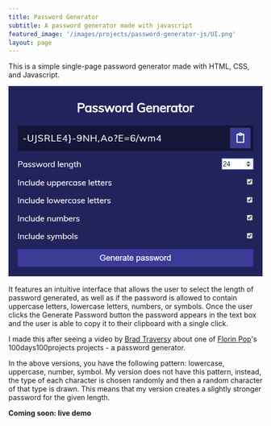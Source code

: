```yaml
---
title: Password Generator
subtitle: A password generator made with javascript
featured_image: '/images/projects/password-generator-js/UI.png'
layout: page
---
```


This is a simple single-page password generator made with HTML, CSS, and Javascript. 

![](/images/projects/password-generator-js/all_types.png)

It features an intuitive interface that allows the user to select the length of password generated, as well as if the password is allowed to contain uppercase letters, lowercase letters, numbers, or symbols. Once the user clicks the Generate Password button the password appears in the text box and the user is able to copy it to their clipboard with a single click.


I made this after seeing a video by [Brad Traversy](https://www.youtube.com/channel/UC29ju8bIPH5as8OGnQzwJyA) about one of [Florin Pop](https://www.florin-pop.com)'s 100days100projects projects - a password generator.

In the above versions, you have the following pattern: lowercase, uppercase, number, symbol. My version does not have this pattern, instead, the type of each character is chosen randomly and then a random character of that type is drawn. This means that my version creates a slightly stronger password for the given length.


**Coming soon: live demo**
<!-- {%- include /demos/password-generator-js/index.html -%} -->